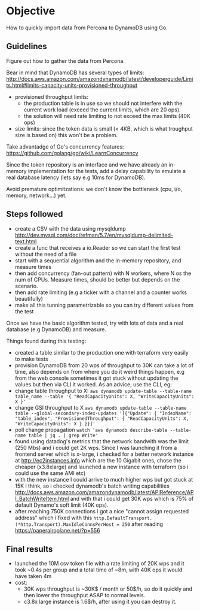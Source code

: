 # Objective

How to quickly import data from Percona to DynamoDB using Go.

## Guidelines

Figure out how to gather the data from Percona.

Bear in mind that DynamoDB has several types of limits: http://docs.aws.amazon.com/amazondynamodb/latest/developerguide/Limits.html#limits-capacity-units-provisioned-throughput 
- provisioned throughput limits:
    - the production table is in use so we should not interfere with the current work load (exceed the current limits, which are 20 ops).
    - the solution will need rate limiting to not exceed the max limits (40K ops)
- size limits: since the token data is small (< 4KB, which is what troughput size is based on) this won't be a problem.

Take advantadge of Go's concurrency features: https://github.com/golang/go/wiki/LearnConcurrency

Since the token repository is an interface and we have already an in-memory implementation for the tests, add a delay capability to emulate a real database latency (lets say e.g 10ms for DynamoDB).

Avoid premature optimitzations: we don't know the bottleneck (cpu, i/o, memory, network...) yet.

## Steps followed

- create a CSV with the data using mysqldump http://dev.mysql.com/doc/refman/5.7/en/mysqldump-delimited-text.html
- create a func that receives a io.Reader so we can start the first test without the need of a file
- start with a sequential algorithm and the in-memory repository, and measure times
- then add concurrency (fan-out pattern) with N workers, where N os the num of CPUs. Measure times, should be better but depends on the scenario.
- then add rate limiting (e.g a ticker with a channel and a counter works beautifully)
- make all this tunning parametrizable so you can try different values from the test

Once we have the basic algorithm tested, try with lots of data and a real database (e.g DynamoDB) and measure.

Things found during this testing:

- created a table similar to the production one with terraform very easily to make tests
- provision DynamoDB from 20 wps of throughput to 30K can take a lot of time, also depends on from where you do it weird things happen, e.g from the web console sometimes it got stuck without updating the values but then via CLI it worked. As an advice, use the CLI, eg:
- change table throughput to X:
  `aws dynamodb update-table --table-name table_name --table '{ "ReadCapacityUnits": X, "WriteCapacityUnits": X }'`
- change GSI throughput to X
  `aws dynamodb update-table --table-name table --global-secondary-index-updates '[{"Update": { "IndexName": "table_index", "ProvisionedThroughput": { "ReadCapacityUnits": X, "WriteCapacityUnits": X } }}]'`
- poll change propagation
  `watch 'aws dynamodb describe-table --table-name table | jq . | grep Write'`
- found using datadog's metrics that the network bandwith was the limit (250 Mbs) and i could get 2K wps. Since I was launching it from a frontend server which is x-large,
i checked for a better network instance at http://ec2instances.info which are the 10 Gigabit ones, chose the cheaper (x3.8xlarge) and launched a new instance with terraform (so i could use the same AMI etc)
- with the new instance I could arrive to much higher wps but got stuck at 15K i think, so i checked dynamodb's batch writing capabilities http://docs.aws.amazon.com/amazondynamodb/latest/APIReference/API_BatchWriteItem.html and with that i could get 30K wps which is 75% of default Dynamo's soft limit (40K ops).
- after reaching 750K connections i got a nice "cannot assign requested address" which i fixed with this `http.DefaultTransport.(*http.Transport).MaxIdleConnsPerHost = 250` after reading https://paperairoplane.net/?p=556

## Final results

- launched the 10M csv token file with a rate limiting of 20K wps and it took ~0.4s per group and a total time of ~8m, with 40K ops it would have taken 4m
- cost:
    - 30K wps throughput is ~30K$ / month or 50$/h, so do it quickly and then lower the throughput ASAP to normal levels.
    - c3.8x large instance is 1.6$/h, after using it you can destroy it.
